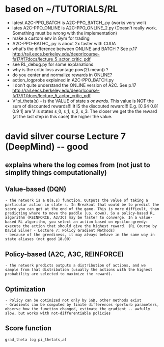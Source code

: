 # based on ~/TUTORIALS/RL
- latest A2C-PPO_BATCH is A2C-PPO_BATCH_.py (works very well)
- lates A2C-PPO_ONLINE is A2C-PPO_ONLINE_2.py (Doesn't really work. Something must be wrong with the implementation)
- make a custom env in Gym for trading
- A2C-PPO-BATHC_.py is about 2x faster with CUDA
- what's the difference between ONLINE and BATCH ? See p.17 http://rail.eecs.berkeley.edu/deeprlcourse-fa17/f17docs/lecture_5_actor_critic_pdf
- see RL_debug.py for some explanations
- why is the critic loss avantage.pow(2).mean() ?
- do you center and normalize rewards in ONLINE?
- action_logprobs explained in A2C-PPO_BATCH.py
- I don't quite understand the ONLINE version of A2C. See p.17 http://rail.eecs.berkeley.edu/deeprlcourse-fa17/f17docs/lecture_5_actor_critic_pdf
- V^pi_theta(s) - is the VALUE of state s _onwards_. This value is NOT the sum of discounted rewards!!! It IS the discouted reward!!! E.g. [0.64 0.81 0.9 1] are V is states s_0, s_1, s_2, s_3. The closer we get the the reward (at the last step in this case) the higher the value.



# david silver course Lecture 7 (DeepMind) -- good
## explains where the log comes from (not just to simplify things computationally)
## Value-based (DQN)
	- the network is a Q(a,s) function. Outputs the value of taking a particular action in state s. In Breakout that would be to predict the score you can get at the end of the game. This is more difficult, than predicting where to move the paddle (up, down). So a policy-based RL algorithm (REINFORCE, A2/3C) may be faster to converge. In a value-based RL algorithm, you select an action based on epsilon-greedy: execute the action that should give the highest reward. (RL Course by David Silver - Lecture 7: Policy Gradient Methods)
	- because of the greediness, it may always behave in the same way in state aliases (not good 18.00)
## Policy-based (A2C, A3C, REINFORCE)
	- the network predicts outputs a distribution of actions, and we sample from that distribution (usually the actions with the highest probability are selected to maximize the reward).
## Optimization
	- Policy can be optimized not only by SGD, other methods exist
	- Gradients can be computed by finite differences (perturb parameters, observe how the function changed, estimate the gradient -- awfully slow, but works with not-differentiable policies 
## Score function
	grad_theta log pi_theta(s,a)

